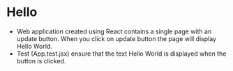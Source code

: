 # Hello
- Web application created using React contains a single page with an update button. When you click on update button the page will display Hello World.
- Test (App.test.jsx) ensure that the text Hello World is displayed when the button is clicked.
